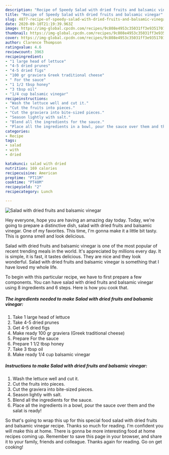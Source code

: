 ```yaml
---
description: "Recipe of Speedy Salad with dried fruits and balsamic vinegar"
title: "Recipe of Speedy Salad with dried fruits and balsamic vinegar"
slug: 4877-recipe-of-speedy-salad-with-dried-fruits-and-balsamic-vinegar
date: 2020-09-10T21:19:39.963Z
image: https://img-global.cpcdn.com/recipes/9c808e4953c35031ff3e9351701315e1/751x532cq70/salad-with-dried-fruits-and-balsamic-vinegar-recipe-main-photo.jpg
thumbnail: https://img-global.cpcdn.com/recipes/9c808e4953c35031ff3e9351701315e1/751x532cq70/salad-with-dried-fruits-and-balsamic-vinegar-recipe-main-photo.jpg
cover: https://img-global.cpcdn.com/recipes/9c808e4953c35031ff3e9351701315e1/751x532cq70/salad-with-dried-fruits-and-balsamic-vinegar-recipe-main-photo.jpg
author: Clarence Thompson
ratingvalue: 4.6
reviewcount: 3963
recipeingredient:
- "1 large head of lettuce"
- "4-5 dried prunes"
- "4-5 dried figs"
- "100 gr graviera Greek traditional cheese"
- " For the sauce"
- "1 1/2 tbsp honey"
- "3 tbsp oil"
- "1/4 cup balsamic vinegar"
recipeinstructions:
- "Wash the lettuce well and cut it."
- "Cut the fruits into pieces."
- "Cut the graviera into bite-sized pieces."
- "Season lightly with salt."
- "Blend all the ingredients for the sauce."
- "Place all the ingredients in a bowl, pour the sauce over them and the salat is ready!"
categories:
- Recipe
tags:
- salad
- with
- dried

katakunci: salad with dried 
nutrition: 169 calories
recipecuisine: American
preptime: "PT11M"
cooktime: "PT40M"
recipeyield: "2"
recipecategory: Lunch

---
```



![Salad with dried fruits and balsamic vinegar](https://img-global.cpcdn.com/recipes/9c808e4953c35031ff3e9351701315e1/751x532cq70/salad-with-dried-fruits-and-balsamic-vinegar-recipe-main-photo.jpg)

Hey everyone, hope you are having an amazing day today. Today, we're going to prepare a distinctive dish, salad with dried fruits and balsamic vinegar. One of my favorites. This time, I'm gonna make it a little bit tasty. This is gonna smell and look delicious.



Salad with dried fruits and balsamic vinegar is one of the most popular of recent trending meals in the world. It's appreciated by millions every day. It is simple, it is fast, it tastes delicious. They are nice and they look wonderful. Salad with dried fruits and balsamic vinegar is something that I have loved my whole life.


To begin with this particular recipe, we have to first prepare a few components. You can have salad with dried fruits and balsamic vinegar using 8 ingredients and 6 steps. Here is how you cook that.

<!--inarticleads1-->

##### The ingredients needed to make Salad with dried fruits and balsamic vinegar:

1. Take 1 large head of lettuce
1. Take 4-5 dried prunes
1. Get 4-5 dried figs
1. Make ready 100 gr graviera (Greek traditional cheese)
1. Prepare  For the sauce
1. Prepare 1 1/2 tbsp honey
1. Take 3 tbsp oil
1. Make ready 1/4 cup balsamic vinegar




<!--inarticleads2-->

##### Instructions to make Salad with dried fruits and balsamic vinegar:

1. Wash the lettuce well and cut it.
1. Cut the fruits into pieces.
1. Cut the graviera into bite-sized pieces.
1. Season lightly with salt.
1. Blend all the ingredients for the sauce.
1. Place all the ingredients in a bowl, pour the sauce over them and the salat is ready!




So that's going to wrap this up for this special food salad with dried fruits and balsamic vinegar recipe. Thanks so much for reading. I'm confident you will make this at home. There is gonna be more interesting food at home recipes coming up. Remember to save this page in your browser, and share it to your family, friends and colleague. Thanks again for reading. Go on get cooking!
